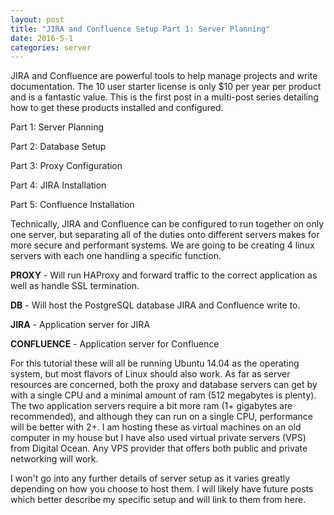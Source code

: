 ```yaml
---
layout: post
title: "JIRA and Confluence Setup Part 1: Server Planning"
date: 2016-5-1
categories: server
---
```

JIRA and Confluence are powerful tools to help manage projects and write documentation. The 10 user starter license is only $10 per year per product and is a fantastic value. This is the first post in a multi-post series detailing how to get these products installed and configured.

Part 1: Server Planning

Part 2: Database Setup

Part 3: Proxy Configuration

Part 4: JIRA Installation

Part 5: Confluence Installation


Technically, JIRA and Confluence can be configured to run together on only one server, but separating all of the duties onto different servers makes for more secure and performant systems. We are going to be creating 4 linux servers with each one handling a specific function.


**PROXY** - Will run HAProxy and forward traffic to the correct application as well as handle SSL termination.

**DB** - Will host the PostgreSQL database JIRA and Confluence write to.

**JIRA** - Application server for JIRA

**CONFLUENCE** - Application server for Confluence


For this tutorial these will all be running Ubuntu 14.04 as the operating system, but most flavors of Linux should also work. As far as server resources are concerned, both the proxy and database servers can get by with a single CPU and a minimal amount of ram (512 megabytes is plenty). The two application servers require a bit more ram (1+ gigabytes are recommended), and although they can run on a single CPU, performance will be better with 2+. I am hosting these as virtual machines on an old computer in my house but I have also used virtual private servers (VPS) from Digital Ocean. Any VPS provider that offers both public and private networking will work.

I won't go into any further details of server setup as it varies greatly depending on how you choose to host them. I will likely have future posts which better describe my specific setup and will link to them from here.
